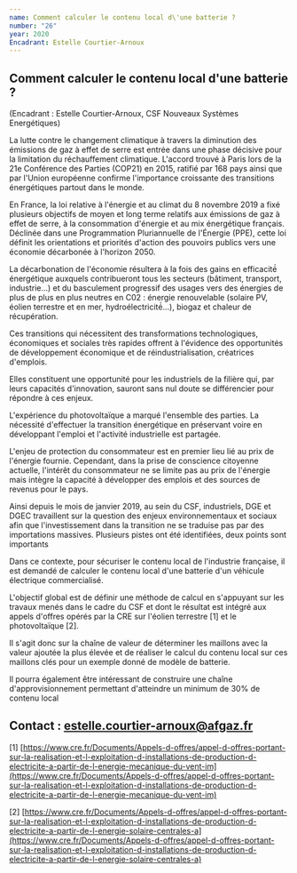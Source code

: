 ```yaml
---
name: Comment calculer le contenu local d\'une batterie ?
number: "26"
year: 2020
Encadrant: Estelle Courtier-Arnoux
---
```


## Comment calculer le contenu local d\'une batterie ?

(Encadrant : Estelle Courtier-Arnoux, CSF Nouveaux Systèmes
Energétiques)

La lutte contre le changement climatique à travers la diminution des
émissions de gaz à effet de serre est entrée dans une phase décisive
pour la limitation du réchauffement climatique. L'accord trouvé à Paris
lors de la 21e Conférence des Parties (COP21) en 2015, ratifié par 168
pays ainsi que par l'Union européenne confirme l'importance croissante
des transitions énergétiques partout dans le monde.

En France, la loi relative à l'énergie et au climat du 8 novembre 2019 a
fixé plusieurs objectifs de moyen et long terme relatifs aux émissions
de gaz à effet de serre, à la consommation d'énergie et au mix
énergétique français. Déclinée dans une Programmation Pluriannuelle de
l'Énergie (PPE), cette loi définit les orientations et priorités
d'action des pouvoirs publics vers une économie décarbonée à l'horizon
2050.

La décarbonation de l'économie résultera à la fois des gains en
efficacité́ énergétique auxquels contribueront tous les secteurs
(bâtiment, transport, industrie...) et du basculement progressif des
usages vers des énergies de plus de plus en plus neutres en C02 :
énergie renouvelable (solaire PV, éolien terrestre et en mer,
hydroélectricité́...), biogaz et chaleur de récupération.

Ces transitions qui nécessitent des transformations technologiques,
économiques et sociales très rapides offrent à l'évidence des
opportunités de développement économique et de réindustrialisation,
créatrices d'emplois.

Elles constituent une opportunité pour les industriels de la filière
qui, par leurs capacités d'innovation, sauront sans nul doute se
différencier pour répondre à ces enjeux.

L'expérience du photovoltaïque a marqué l'ensemble des parties. La
nécessité d'effectuer la transition énergétique en préservant voire en
développant l'emploi et l'activité industrielle est partagée.

L\'enjeu de protection du consommateur est en premier lieu lié au prix
de l'énergie fournie. Cependant, dans la prise de conscience citoyenne
actuelle, l'intérêt du consommateur ne se limite pas au prix de
l'énergie mais intègre la capacité à développer des emplois et des
sources de revenus pour le pays.

Ainsi depuis le mois de janvier 2019, au sein du CSF, industriels, DGE
et DGEC travaillent sur la question des enjeux environnementaux et
sociaux afin que l'investissement dans la transition ne se traduise pas
par des importations massives. Plusieurs pistes ont été identifiées,
deux points sont importants

Dans ce contexte, pour sécuriser le contenu local de l'industrie
française, il est demandé de calculer le contenu local d\'une batterie
d\'un véhicule électrique commercialisé.

L'objectif global est de définir une méthode de calcul en s\'appuyant
sur les travaux menés dans le cadre du CSF et dont le résultat est
intégré aux appels d\'offres opérés par la CRE sur l\'éolien terrestre
\[1\] et le photovoltaïque \[2\].

Il s'agit donc sur la chaîne de valeur de déterminer les maillons avec
la valeur ajoutée la plus élevée et de réaliser le calcul du contenu
local sur ces maillons clés pour un exemple donné de modèle de batterie.

Il pourra également être intéressant de construire une chaîne
d'approvisionnement permettant d'atteindre un minimum de 30% de contenu
local

## Contact : estelle.courtier-arnoux@afgaz.fr

[1] [https://www.cre.fr/Documents/Appels-d-offres/appel-d-offres-portant-sur-la-realisation-et-l-exploitation-d-installations-de-production-d-electricite-a-partir-de-l-energie-mecanique-du-vent-im](https://www.cre.fr/Documents/Appels-d-offres/appel-d-offres-portant-sur-la-realisation-et-l-exploitation-d-installations-de-production-d-electricite-a-partir-de-l-energie-mecanique-du-vent-im)

[2] [https://www.cre.fr/Documents/Appels-d-offres/appel-d-offres-portant-sur-la-realisation-et-l-exploitation-d-installations-de-production-d-electricite-a-partir-de-l-energie-solaire-centrales-a](https://www.cre.fr/Documents/Appels-d-offres/appel-d-offres-portant-sur-la-realisation-et-l-exploitation-d-installations-de-production-d-electricite-a-partir-de-l-energie-solaire-centrales-a)

